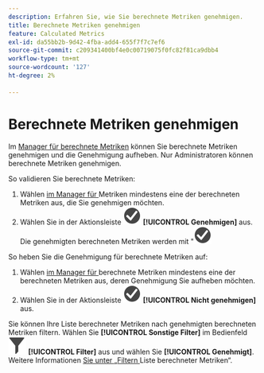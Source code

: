 ```yaml
---
description: Erfahren Sie, wie Sie berechnete Metriken genehmigen.
title: Berechnete Metriken genehmigen
feature: Calculated Metrics
exl-id: da55bb2b-9d42-4fba-add4-655f7f7c7ef6
source-git-commit: c209341400bf4e0c00719075f0fc82f81ca9dbb4
workflow-type: tm+mt
source-wordcount: '127'
ht-degree: 2%

---
```


# Berechnete Metriken genehmigen

Im [Manager für berechnete Metriken](cm-manager.md) können Sie berechnete Metriken genehmigen und die Genehmigung aufheben. Nur Administratoren können berechnete Metriken genehmigen.

So validieren Sie berechnete Metriken:

1. Wählen [ im Manager für ](cm-manager.md) Metriken mindestens eine der berechneten Metriken aus, die Sie genehmigen möchten.
1. Wählen Sie in der Aktionsleiste ![CheckmarkCircle](/help/assets/icons/CheckmarkCircle.svg) **[!UICONTROL Genehmigen]** aus. Die genehmigten berechneten Metriken werden mit &quot;![&quot; ](/help/assets/icons/CheckmarkCircle.svg)

So heben Sie die Genehmigung für berechnete Metriken auf:

1. Wählen [ im Manager für ](cm-approving.md) berechnete Metriken mindestens eine der berechneten Metriken aus, deren Genehmigung Sie aufheben möchten.
1. Wählen Sie in der Aktionsleiste ![CheckmarkCircle](/help/assets/icons/CheckmarkCircle.svg) **[!UICONTROL Nicht genehmigen]** aus.


Sie können Ihre Liste berechneter Metriken nach genehmigten berechneten Metriken filtern. Wählen Sie **[!UICONTROL Sonstige Filter]** im Bedienfeld ![Filter](/help/assets/icons/Filter.svg) **[!UICONTROL Filter]** aus und wählen Sie **[!UICONTROL Genehmigt]**. Weitere Informationen [ Sie unter „Filtern ](/help/components/calc-metrics/cm-workflow/cm-filter.md) Liste berechneter Metriken“.
